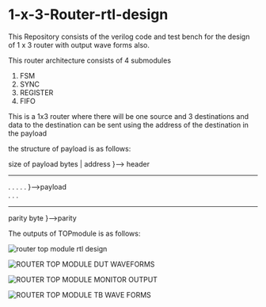 # 1-x-3-Router-rtl-design
This Repository consists of the verilog code and test bench for the design of 1 x 3 router with output wave forms also.

This router architecture consists of 4 submodules
1. FSM
2. SYNC
3. REGISTER
4. FIFO

This is a 1x3 router where there will be one source and 3 destinations and data to the destination can be sent using the address of the destination in the payload

the structure of payload is as follows:

size of payload bytes | address  }--> header
________________________________
.
.
.
.
.                                }-->payload           
.
.
.
_________________________________
parity byte                      }-->parity   



The outputs of TOPmodule is as follows:


![router top module rtl design](https://user-images.githubusercontent.com/66372002/221495935-6a971b9a-ea97-4553-a5fc-cff5f61f4fc9.PNG)



![ROUTER TOP MODULE DUT WAVEFORMS](https://user-images.githubusercontent.com/66372002/221495978-625346fa-5fd4-4107-b5cf-5ee0a5e4751f.PNG)



![ROUTER TOP MODULE MONITOR OUTPUT](https://user-images.githubusercontent.com/66372002/221496094-f4ec1a40-405c-42d0-a285-05b7588b006f.PNG)



![ROUTER TOP MODULE TB WAVE FORMS](https://user-images.githubusercontent.com/66372002/221496132-7c5f3021-27a1-4db2-8255-4c8d631eed79.PNG)







